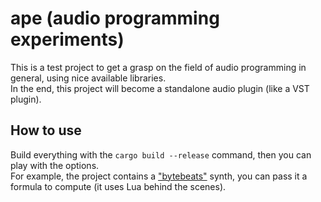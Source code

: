 # ape (audio programming experiments)

This is a test project to get a grasp on the field of audio programming in general, using nice available libraries.  
In the end, this project will become a standalone audio plugin (like a VST plugin).

## How to use

Build everything with the `cargo build --release` command, then you can play with the options.  
For example, the project contains a ["bytebeats"](https://github.com/TuesdayNightMachines/Bytebeats/blob/master/Bytebeats_Beginners_Guide_TTNM_v1-5.pdf) synth, you can pass it a formula to compute (it uses Lua behind the scenes).

